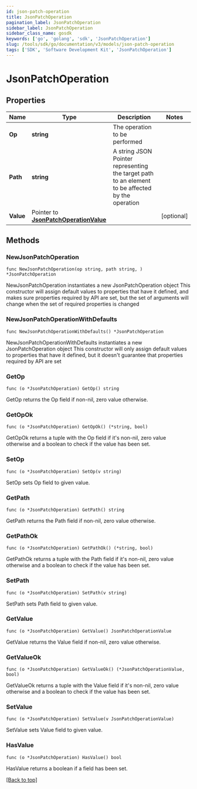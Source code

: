 ```yaml
---
id: json-patch-operation
title: JsonPatchOperation
pagination_label: JsonPatchOperation
sidebar_label: JsonPatchOperation
sidebar_class_name: gosdk
keywords: ['go', 'golang', 'sdk', 'JsonPatchOperation'] 
slug: /tools/sdk/go/documentation/v3/models/json-patch-operation
tags: ['SDK', 'Software Development Kit', 'JsonPatchOperation']
---
```


# JsonPatchOperation

## Properties

Name | Type | Description | Notes
------------ | ------------- | ------------- | -------------
**Op** | **string** | The operation to be performed | 
**Path** | **string** | A string JSON Pointer representing the target path to an element to be affected by the operation | 
**Value** | Pointer to [**JsonPatchOperationValue**](JsonPatchOperationValue) |  | [optional] 

## Methods

### NewJsonPatchOperation

`func NewJsonPatchOperation(op string, path string, ) *JsonPatchOperation`

NewJsonPatchOperation instantiates a new JsonPatchOperation object
This constructor will assign default values to properties that have it defined,
and makes sure properties required by API are set, but the set of arguments
will change when the set of required properties is changed

### NewJsonPatchOperationWithDefaults

`func NewJsonPatchOperationWithDefaults() *JsonPatchOperation`

NewJsonPatchOperationWithDefaults instantiates a new JsonPatchOperation object
This constructor will only assign default values to properties that have it defined,
but it doesn't guarantee that properties required by API are set

### GetOp

`func (o *JsonPatchOperation) GetOp() string`

GetOp returns the Op field if non-nil, zero value otherwise.

### GetOpOk

`func (o *JsonPatchOperation) GetOpOk() (*string, bool)`

GetOpOk returns a tuple with the Op field if it's non-nil, zero value otherwise
and a boolean to check if the value has been set.

### SetOp

`func (o *JsonPatchOperation) SetOp(v string)`

SetOp sets Op field to given value.


### GetPath

`func (o *JsonPatchOperation) GetPath() string`

GetPath returns the Path field if non-nil, zero value otherwise.

### GetPathOk

`func (o *JsonPatchOperation) GetPathOk() (*string, bool)`

GetPathOk returns a tuple with the Path field if it's non-nil, zero value otherwise
and a boolean to check if the value has been set.

### SetPath

`func (o *JsonPatchOperation) SetPath(v string)`

SetPath sets Path field to given value.


### GetValue

`func (o *JsonPatchOperation) GetValue() JsonPatchOperationValue`

GetValue returns the Value field if non-nil, zero value otherwise.

### GetValueOk

`func (o *JsonPatchOperation) GetValueOk() (*JsonPatchOperationValue, bool)`

GetValueOk returns a tuple with the Value field if it's non-nil, zero value otherwise
and a boolean to check if the value has been set.

### SetValue

`func (o *JsonPatchOperation) SetValue(v JsonPatchOperationValue)`

SetValue sets Value field to given value.

### HasValue

`func (o *JsonPatchOperation) HasValue() bool`

HasValue returns a boolean if a field has been set.


[[Back to top]](#) 


